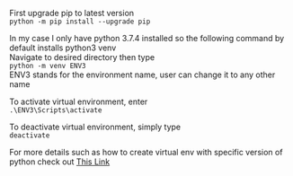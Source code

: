 First upgrade pip to latest version\
`python -m pip install --upgrade pip`


In my case I only have python 3.7.4 installed so the following command by default installs python3 venv\
Navigate to desired directory then type\
`python -m venv ENV3`\
ENV3 stands for the environment name, user can change it to any other name

To activate virtual environment, enter\
`.\ENV3\Scripts\activate`

To deactivate virtual environment, simply type\
`deactivate`

For more details such as how to create virtual env with specific version of python check out [This Link](https://www.c-sharpcorner.com/article/steps-to-set-up-a-virtual-environment-for-python-development/)
